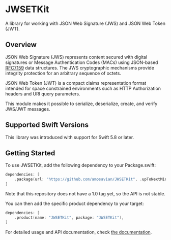 # JWSETKit

A library for working with JSON Web Signature (JWS) and JSON Web Token (JWT).

## Overview

JSON Web Signature (JWS) represents content secured with digital
signatures or Message Authentication Codes (MACs) using JSON-based
[RFC7159](https://www.rfc-editor.org/rfc/rfc7159) data structures.
The JWS cryptographic mechanisms provide integrity protection for 
an arbitrary sequence of octets.

JSON Web Token (JWT) is a compact claims representation format
intended for space constrained environments such as HTTP
Authorization headers and URI query parameters.

This module makes it possible to serialize, deserialize, create, 
and verify JWS/JWT messages.

## Supported Swift Versions

This library was introduced with support for Swift 5.8 or later.

## Getting Started

To use JWSETKit, add the following dependency to your Package.swift:

```swift
dependencies: [
    .package(url: "https://github.com/amosavian/JWSETKit", .upToNextMinor(from: "0.1.0"))
]
```

Note that this repository does not have a 1.0 tag yet, so the API is not stable.

You can then add the specific product dependency to your target:

```swift
dependencies: [
    .product(name: "JWSETKit", package: "JWSETKit"),
]
```

For detailed usage and API documentation, check [the documentation](http://amosavian.github.io/JWSETKit).